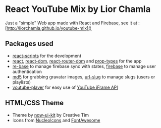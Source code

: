 # React YouTube Mix by Lior Chamla
Just a "simple" Web app made with React and Firebase, see it at : [http://liorchamla.github.io/youtube-mix]()

## Packages used 
* [react-scripts](https://github.com/facebookincubator/create-react-app/tree/master/packages/react-scripts) for the development
* [react](https://github.com/facebook/react), [react-dom](https://github.com/facebook/react/tree/master/packages/react-dom), [react-router-dom](https://github.com/ReactTraining/react-router/tree/master/packages/react-router-dom) and [prop-types](https://github.com/facebook/prop-types) for the app
* [re-base](https://github.com/tylermcginnis/re-base) to manage firebase sync with states, [firebase](https://github.com/firebase/firebase-js-sdk) to manage user authentication
* [md5](https://github.com/pvorb/node-md5) for grabbing gravatar images, [url-slug](https://github.com/sbtoledo/url-slug) to manage slugs (users or playlists)
* [youtube-player](https://github.com/gajus/youtube-player) for easy use of [YouTube iFrame API](https://developers.google.com/youtube/iframe_api_reference)

## HTML/CSS Theme
* Theme by [now-ui-kit](https://www.creative-tim.com/product/now-ui-kit) by Creative Tim
* Icons from [NucleoIcons](https://nucleoapp.com/) and [FontAwesome](fontawesome.io)